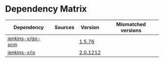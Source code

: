 # Dependency Matrix

Dependency | Sources | Version | Mismatched versions
---------- | ------- | ------- | -------------------
[jenkins-x/go-scm](https://github.com/jenkins-x/go-scm) |  | [1.5.76]() | 
[jenkins-x/jx](https://github.com/jenkins-x/jx) |  | [2.0.1212](https://github.com/jenkins-x/jx/releases/tag/v2.0.1212) | 

